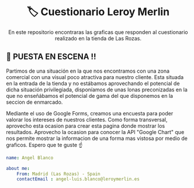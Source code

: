 

<h1 align="center">
  🏷 Cuestionario Leroy Merlin
</h1>



<p align="center">
    En este repositorio encontraras las graficas que responden al cuestionario realizado en la tienda de Las Rozas.
</p>

## 🚀 PUESTA EN ESCENA !! 

Partimos de una situación en la que nos encontramos con una zona comercial con una visual poco atractiva para
nuestro cliente. Esta situada en la entrada de la tienda y no estábamos aprovechando el potencial de dicha situación
privilegiada, disponíamos de unas lonas preconizadas en la
que no enseñábamos el potencial de gama del que
disponemos en la seccion de enmarcado.

Mediante el uso de Google Forms, creamos una encuesta para poder valorar los intereses de nuestros clientes. Como forma transversal, aprovecho esta ocasion para crear esta pagina donde mostrar los resultados. Aprovecho la ocasion para conocer la API "Google Chart" que nos permite mostrar la informacion de una forma mas vistosa por medio de graficos. Espero que te guste ☝️

```yml
name: Angel Blanco

about me:
    From: Madrid (Las Rozas) - Spain
    contactEmail : angel-luis.blanco@leroymerlin.es

```


